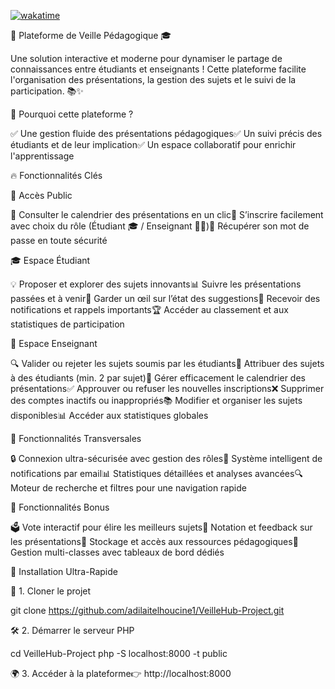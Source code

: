 [![wakatime](https://wakatime.com/badge/user/ff52345a-93dc-4f6f-969d-00268863daf7/project/9c1c57b5-c0d4-4576-8709-314e7bacb331.svg)](https://wakatime.com/badge/user/ff52345a-93dc-4f6f-969d-00268863daf7/project/9c1c57b5-c0d4-4576-8709-314e7bacb331)

🚀 Plateforme de Veille Pédagogique 🎓

Une solution interactive et moderne pour dynamiser le partage de connaissances entre étudiants et enseignants ! Cette plateforme facilite l'organisation des présentations, la gestion des sujets et le suivi de la participation. 📚✨

🌟 Pourquoi cette plateforme ?

✅ Une gestion fluide des présentations pédagogiques✅ Un suivi précis des étudiants et de leur implication✅ Un espace collaboratif pour enrichir l'apprentissage

🔥 Fonctionnalités Clés

👥 Accès Public

📅 Consulter le calendrier des présentations en un clic🔑 S’inscrire facilement avec choix du rôle (Étudiant 🎓 / Enseignant 👨‍🏫)🔄 Récupérer son mot de passe en toute sécurité

🎓 Espace Étudiant

💡 Proposer et explorer des sujets innovants📊 Suivre les présentations passées et à venir📌 Garder un œil sur l’état des suggestions📧 Recevoir des notifications et rappels importants🏆 Accéder au classement et aux statistiques de participation

🏢 Espace Enseignant

🔍 Valider ou rejeter les sujets soumis par les étudiants📝 Attribuer des sujets à des étudiants (min. 2 par sujet)📅 Gérer efficacement le calendrier des présentations✅ Approuver ou refuser les nouvelles inscriptions❌ Supprimer des comptes inactifs ou inappropriés📚 Modifier et organiser les sujets disponibles📊 Accéder aux statistiques globales

🔄 Fonctionnalités Transversales

🔒 Connexion ultra-sécurisée avec gestion des rôles📧 Système intelligent de notifications par email📊 Statistiques détaillées et analyses avancées🔍 Moteur de recherche et filtres pour une navigation rapide

🎉 Fonctionnalités Bonus

🗳️ Vote interactif pour élire les meilleurs sujets🌟 Notation et feedback sur les présentations📂 Stockage et accès aux ressources pédagogiques🏫 Gestion multi-classes avec tableaux de bord dédiés

🚀 Installation Ultra-Rapide

📅 1. Cloner le projet

git clone https://github.com/adilaitelhoucine1/VeilleHub-Project.git

🛠️ 2. Démarrer le serveur PHP

cd VeilleHub-Project
php -S localhost:8000 -t public

🌍 3. Accéder à la plateforme👉 http://localhost:8000
